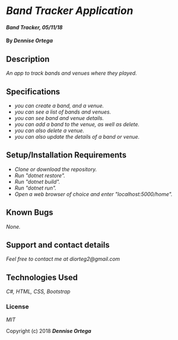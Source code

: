 # _Band Tracker Application_

#### _Band Tracker, 05/11/18_

#### By _**Dennise Ortega**_

## Description

_An app to track bands and venues where they played._

## Specifications
* _you can create a band, and a venue._
* _you can see a list of bands and venues._
* _you can see band and venue details._
* _you can add a band to the venue, as well as delete._
* _you can also delete a venue._
* _you can also update the details of a band or venue._

## Setup/Installation Requirements

* _Clone or download the repository._
* _Run "dotnet restore"._
* _Run "dotnet build"._
* _Run "dotnet run"._
* _Open a web browser of choice and enter "localhost:5000/home"._

## Known Bugs

_None._

## Support and contact details

_Feel free to contact me at diorteg2@gmail.com_

## Technologies Used

_C#, HTML, CSS, Bootstrap_

### License

*MIT*

Copyright (c) 2018 **_Dennise Ortega_**

